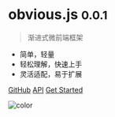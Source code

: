 # <b>obvious.js</b> <small>0.0.1</small>

> 渐进式微前端框架

- 简单，轻量
- 轻松理解，快速上手
- 灵活适配，易于扩展

[GitHub](https://github.com/obviousJs/obvious)
[API](#API)
[Get Started](#介绍)

![color](#f0f0f0)